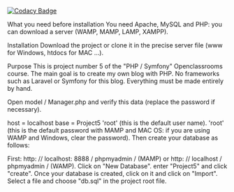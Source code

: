 
[![Codacy Badge](https://api.codacy.com/project/badge/Grade/1309250d02a7457f94003cff32bc86a4)](https://app.codacy.com/app/greatalf/blogAvrilLaurent?utm_source=github.com&utm_medium=referral&utm_content=greatalf/blogAvrilLaurent&utm_campaign=badger)

What you need before installation
You need Apache, MySQL and PHP: you can download a server (WAMP, MAMP, LAMP, XAMPP).

Installation
Download the project or clone it in the precise server file (www for Windows, htdocs for MAC ...).

Purpose
This is project number 5 of the "PHP / Symfony" Openclassrooms course. The main goal is to create my own blog with PHP. No frameworks such as Laravel or Symfony for this blog. Everything must be made entirely by hand.

Open model / Manager.php and verify this data (replace the password if necessary).

host = localhost
base = Project5
'root' (this is the default user name).
'root' (this is the default password with MAMP and MAC OS: if you are using WAMP and Windows, clear the password).
Then create your database as follows:

First: http: // localhost: 8888 / phpmyadmin / (MAMP) or http: // localhost / phpmyadmin / (WAMP).
Click on "New Database".
enter "Project5" and click "create".
Once your database is created, click on it and click on "Import".
Select a file and choose "db.sql" in the project root file.
